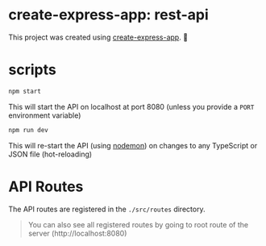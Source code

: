 # create-express-app: rest-api 
This project was created using [create-express-app](https://github.com/Walrussuit101/create-express-app). :rocket:
# scripts
```sh
npm start
```
This will start the API on localhost at port 8080 (unless you provide a `PORT` environment variable)
```sh
npm run dev
```
This will re-start the API (using [nodemon](https://nodemon.io/)) on changes to any TypeScript or JSON file (hot-reloading)
# API Routes
The API routes are registered in the `./src/routes` directory.
> You can also see all registered routes by going to root route of the server (http://localhost:8080)
